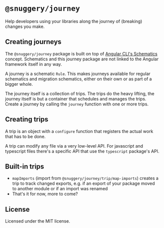 # `@snuggery/journey`

Help developers using your libraries along the journey of (breaking) changes you make.

## Creating journeys

The `@snuggery/journey` package is built on top of [Angular CLI's Schematics](https://angular.io/guide/schematics) concept. Schematics and this journey package are not linked to the Angular framework itself in any way.

A journey is a schematic `Rule`. This makes journeys available for regular schematics and migration schematics, either on their own or as part of a bigger whole.

The journey itself is a collection of trips. The trips do the heavy lifting, the journey itself is but a container that schedules and manages the trips.
Create a journey by calling the `journey` function with one or more trips.

## Creating trips

A trip is an object with a `configure` function that registers the actual work that has to be done.

A trip can modify any file via a very low-level API. For javascript and typescript files there's a specific API that use the `typescript` package's API.

## Built-in trips

- `mapImports` (import from `@snuggery/journey/trip/map-imports`) creates a trip to track changed exports, e.g. if an export of your package moved to another module or if an import was renamed
- That's it for now, more to come?

## License

Licensed under the MIT license.

